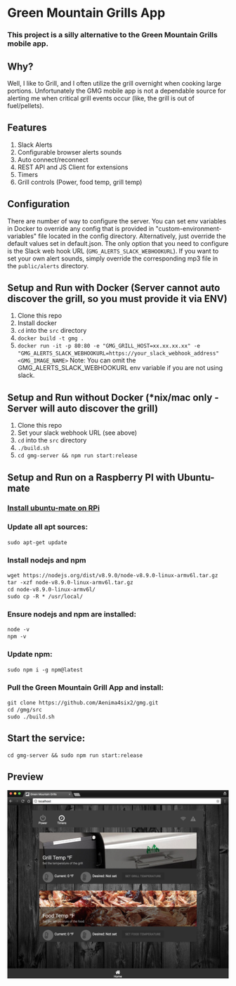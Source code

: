 # Green Mountain Grills App

### This project is a silly alternative to the Green Mountain Grills mobile app.

## Why?
Well, I like to Grill, and I often utilize the grill overnight when cooking large portions. Unfortunately the GMG mobile app is not a dependable source for alerting me when critical grill events occur (like, the grill is out of fuel/pellets).

## Features
1. Slack Alerts
1. Configurable browser alerts sounds
1. Auto connect/reconnect
1. REST API and JS Client for extensions
1. Timers
1. Grill controls (Power, food temp, grill temp)

## Configuration
There are number of way to configure the server. You can set env variables in Docker to override any config that is provided in "custom-environment-variables" file located in the config directory. Alternatively, just override the default values set in default.json. The only option that you need to configure is the Slack web hook URL (`GMG_ALERTS_SLACK_WEBHOOKURL`). If you want to set your own alert sounds, simply override the corresponding mp3 file in the `public/alerts` directory.

## Setup and Run with Docker (Server cannot auto discover the grill, so you must provide it via ENV)
1. Clone this repo
1. Install docker
1. `cd` into the `src` directory
1. `docker build -t gmg .`
1. `docker run -it -p 80:80 -e "GMG_GRILL_HOST=xx.xx.xx.xx" -e "GMG_ALERTS_SLACK_WEBHOOKURL=https://your_slack_webhook_address" <GMG_IMAGE_NAME>`
Note: You can omit the GMG_ALERTS_SLACK_WEBHOOKURL env variable if you are not using slack.

## Setup and Run without Docker (*nix/mac only - Server will auto discover the grill)
1. Clone this repo
1. Set your slack webhook URL (see above)
1. `cd` into the `src` directory
1. `./build.sh`
1. `cd gmg-server && npm run start:release`

## Setup and Run on a Raspberry PI with Ubuntu-mate
### [Install ubuntu-mate on RPi](https://ubuntu-mate.org/raspberry-pi/)
### Update all apt sources:

```
sudo apt-get update
```

### Install nodejs and npm
```
wget https://nodejs.org/dist/v8.9.0/node-v8.9.0-linux-armv6l.tar.gz
tar -xzf node-v8.9.0-linux-armv6l.tar.gz
cd node-v8.9.0-linux-armv6l/
sudo cp -R * /usr/local/
```

### Ensure nodejs and npm are installed:
```
node -v
npm -v
```

### Update npm:
```
sudo npm i -g npm@latest
```

### Pull the Green Mountain Grill App and install:

```
git clone https://github.com/Aenima4six2/gmg.git
cd /gmg/src
sudo ./build.sh
```

## Start the service:
```
cd gmg-server && sudo npm run start:release
```


## Preview
![alt text](assets/preview.jpg)
